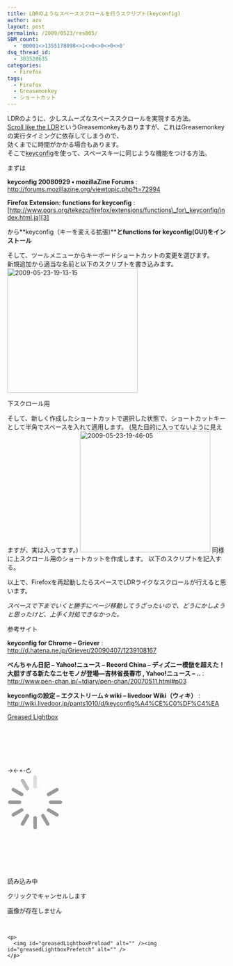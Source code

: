 ```yaml
---
title: LDRのようなスペーススクロールを行うスクリプト(keyconfig)
author: azu
layout: post
permalink: /2009/0523/res805/
SBM_count:
  - '00001<>1355178098<>1<>0<>0<>0<>0'
dsq_thread_id:
  - 303528635
categories:
  - Firefox
tags:
  - Firefox
  - Greasemonkey
  - ショートカット
---
```

LDRのように、少しスムーズなスペーススクロールを実現する方法。  
[Scroll like the LDR][1]というGreasemonkeyもありますが、これはGreasemonkeyの実行タイミングに依存してしまうので、  
効くまでに時間がかかる場合もあります。  
そこで[keyconfig][2]を使って、スペースキーに同じような機能をつける方法。

<!--more-->

まずは

**keyconfig 20080929 • mozillaZine Forums**
:   <http://forums.mozillazine.org/viewtopic.php?t=72994>

**Firefox Extension: functions for keyconfig**
:   [http://www.pqrs.org/tekezo/firefox/extensions/functions\_for\_keyconfig/index.html.ja][3]

から**keyconfig（キーを変える拡張)****とfunctions for keyconfig(GUI)をインストール**

そして、ツールメニューからキーボードショートカットの変更を選びます。  
新規追加から適当な名前と以下のスクリプトを書き込みます。  
[<img class="size-medium wp-image-808 alignnone" title="2009-05-23-19-13-15" src="https://efcl.info/wp-content/uploads/2009/05/2009-05-23-19-13-15-300x287.png" alt="2009-05-23-19-13-15" width="300" height="287" />][4]

下スクロール用

そして、新しく作成したショートカットで選択した状態で、ショートカットキーとして半角でスペースを入れて適用します。 (見た目的に入ってないように見えますが、実は入ってます。) [<img class="alignnone size-medium wp-image-811" title="2009-05-23-19-46-05" src="https://efcl.info/wp-content/uploads/2009/05/2009-05-23-19-46-05-300x279.png" alt="2009-05-23-19-46-05" width="300" height="279" />][5] 同様に上スクロール用のショートカットを作成します。 以下のスクリプトを記入する。 

以上で、Firefoxを再起動したらスペースでLDRライクなスクロールが行えると思います。

*スペースで下までいくと勝手にページ移動してうざったいので、どうにかしようと思ったけど、上手く対処できなかった。*

参考サイト

**keyconfig for Chrome &#8211; Griever**
:   <http://d.hatena.ne.jp/Griever/20090407/1239108167>

**ぺんちゃん日記 &#8211; Yahoo!ニュース &#8211; Record China &#8211; ディズニー模倣を超えた！大胆すぎる新たなニセモノが登場―吉林省長春市 , Yahoo!ニュース &#8211; ..**
:   <http://www.pen-chan.jp/~tdiary/pen-chan/20070511.html#p03>

**keyconfigの設定 &#8211; エクストリーム☆wiki &#8211; livedoor Wiki（ウィキ）**
:   <http://wiki.livedoor.jp/pants1010/d/keyconfig%A4%CE%C0%DF%C4%EA>

<div id="greasedLightboxOverlay">
  <div id="greasedLightbox">
    <img id="greasedLightboxImage" alt="" />
  </div>
</div>

<div id="greasedLightboxMenu">
  <a id="greasedLightboxTitleLink" href="http://shiftingpixel.com/lightbox/">Greased Lightbox</a></p> <p>
    &nbsp;
  </p>
  
  <p>
    &nbsp;
  </p>
  
  <p>
    &nbsp;
  </p>
  
  <div id="greasedLightboxButtons">
    <a id="greasedLightboxButtonRight" title="次の画像">→</a><a id="greasedLightboxButtonLeft" title="前の画像">←</a><a id="greasedLightboxButtonPlus" title="画像を拡大 (+)">+</a><a id="greasedLightboxButtonMinus" title="画像を縮小 (-)">-</a><a id="greasedLightboxButtonSlide" title="スライドショーを開始/停止">↻</a>
  </div>
</div>

<div id="greasedLightboxLoading">
  <img style="border: medium none;" src="data:image/gif,GIF89a%80%00%80%00%A2%00%00%FF%FF%FF%DD%DD%DD%BB%BB%BB%99%99%99%00%00%FF%00%00%00%00%00%00%00%00%00!%FF%0BNETSCAPE2.0%03%01%00%00%00!%F9%04%05%05%00%04%00%2C%02%00%02%00%7C%00%7C%00%00%03%FFH%BA%DC%FE0%CA%06*%988%EB%CD%BB_%96%F5%8Ddibax%AEl%AB%A5%A2%2B%CF.%5C%D1x%3E%DA%97%EE%FF%12%1EpHT%08%8B%C8G%60%190%1DI%83%E8%20%F9a2K%CF%8FTJ%E5X%AD%A4lg%BB%EDj%BE%D7%9D%0DJ%8E%9A3%E8%B4G%BCis%DF%93%B8%9CC%CF%D8%EFx%12zMsk%1E%7FS%81%18%83%850%87%7F%8Apz%8D)%8Fv%91%92q%1D%7D%12%88%98%99%9A%1B%9C%10%88%89%9Fy%93%A2%86%1A%9E%A7%8B%8C%2F%AB%18%A5%AE%A0_%AA%8E%AC%90%B5%B6%60%19%A3%0D%AD%BC%AF%A1(%B2%9D%BB%C3%C4h%BF%C7%A4%C9%CA%A8%A9A%CE%0E%B4%D1%BD%7B%10%C0%0A%C2%D8%D2%C5%DB%D5%0C%D7%DF%CB%B7%13%B9%C8%97x%02%EE%02%2B%B0%D47%13%DEln%1E%EF%EF'%F2%2B%F6Zd%3A%E8%1Bhb%9A%3Fv%F7%DAp%18%C8%90%84%C1%13%D0%C6%94%CB%C0%B0%E2%08f2%14%02%2Ce%8A%FFb%C5%86U%B4%B5(%B3%91%A3%C0%8F%20%CD%CD%E2%08h!%CA%94*%AD%B1l%99%EF%25%C1%98%0Bf%D2%1Ca%F3fL%9D%F8X%F4%D4g%0EhG%17C%F7%0D3%EA%23%A9%3B%5EL%818u%054%C9P%AA%2C%DF%D8%C4%FA%8F%CAK%AE%08%15Y%AC%15%F6%13%D1%A5%3Bq%AA%5D%CB%B6%AD%DB%B7p%E3%CA%9DK%B7%AE%DD%BBx%F3B4%DA%F5%1B_a%7F'%16%0D%0C%89%B0%E0h%86%13%F3%FD%A9%B8qV%95%8E%23%F7%85*%D9Me%B5%97%BB9f%1BY%AF%E7%CF%A0C%8B%1EM%BA%B4%E9%D3%A8S%AB%C6A%92r%D0Se1%C5~s8P%ED%24%26a%DF%1E2%13%EC%E4%1CUu%F7%06%12%D5wn%E0%C1%5D%0F%9FQ%1Cq%F2%83%3A1%3FO%F8Xzt%EA%C7%DB6%AFs%5D%EE%F4%95%D5%25%BEv%D1Z%7Cv%F0%BB%EB%05%CC%B8%DERz%99%BF%D5kd%11%91%C3y%F9%F3G%D4%2F%B1%DF~%FF%08%BC%F9%E9%F7_I%EDaW%12t%01%3EP%DE3%B3%B9g%DB%80%9A-%A8%20%84%8CAha%7C%90Q%A8!%85~a%B8!%87%CE5%18%8C%88%E4%80%88%16%89%25%26%C8%A0%8A%19%A2%98%93%8B%11%B2%D8!%8C1J%08%A0%89%9F%BC%97b%81%F8%C9x%A2%8F%F0%F1%D8%A3%8D%CA%E8%B8%23%91%2B%02)%9C%92%232y%24%92%C6%A55%E4x~%E0H%9B%95%04%60%89%A1%22%5B%06%09%E5%8D4%9Aa%A4%97RNY%26%97X%D6x%E6%3ANv%91%A6%9ATr%D7%26%15of%19%26%99q%E6(%A4%7Fs%929%E3Q%EE%7D%89%1Eiu%AAVhj%87%A2%96%E8i%8B%9A%D6%A8%A3%7B%AE%C6'%A0%AE%24%00%00!%F9%04%05%05%00%04%00%2C%0A%00%02%00W%000%00%00%03%FFH%BA%DC%FE0%BE%40%83%BC8%EB%3D%2B%E5%60(J%9E7%9E(WVi%EBv%EB%2B%BF%EB7%DFgm%E1%3C%A8%F7%23%81P%90%FA%A1%00H%40k8D%19G%C9%24%8A%C9%CC%D5N%D1%E8%89%DA%1C%3DCYi%90%2B%F4%5EEa%B1%88%DC%F5%9DAi%F5%9A-%FAn%E2%CA%14%9B%E8%8E%C1%E3.%7B!v%19x%2F%82*o%1A%86%87%88%1A%84%12xy%8Dd%89~%8B%803%7B%7C%19%90%10%928%8E%18%9E%0F%8C%A1t%9D%8A%91%99%3C%A2%24%AA%11%A6%AD%A8%17%A4%0C%B2%B3%B4%11%B6%0A%A0%40%0A%AE0%25%18%B8%3D%9B%B5%B0%0D%BE%BF%C0%BA%10%97%B1%AC%10%03%D4%03%81%CE%C2%C4%D2%0F%D5%D5K%D8G%DB%0D%DD%E4z%952%E2%E3%E4%E5c%5C3%E9%0C%EB%F2%EDm%E8Y%18%F2%F3se%3CZ%19%F9%FA%98%09%04%18P%E0%2F%82%EB%0C2C%C8N!%10%86%DD%1C%1E%84HMb%0F%8A%15-%F2%C0%A8%F1%13%22%C3%8E%0F%09%82%0C%99o%E4%C4%86%26IZK%A9!%01%00!%F9%04%05%05%00%04%00%2C%1F%00%02%00W%000%00%00%03%FFH%BA%DC%FEKH%01%AB%BD8%EB6%E7%FE%60%A8u%9Dh%9E%22%E9%A1l%5B%A9%92%2B%CF%04L%D1%F8i%E7%7C%B8%F7%A2%81p%C0%FA%9D%02%C8%40k8D%19E%C9%24%8A%C9%D4%C1%8EQ%A9%89%DA4%3DAYm%90%2B%F4%5E%A1a%E4%89%DC%05%7D5i%F1%98%9C%3A%83%E3K%B6%CF%BE%89%2B%F3tn%7Cpx.lD%1Fo%17~3%87%88%23%83%8B%8C%8Dz%1B%8A%15%93%94%95%19%97%0F~%7F4%87%96%91%98%859%A2%9C%A4%9E%A6%A7%9B%17%9D%0D%99%3C%A8%AF%AA%B1%AC%B3%B4%2F%B6%0B%9F%40%0B%BA%10%B0%0A%B2%40%8E%B5*%92%B8%C6%AE%C2%24%18%C5%BF%04%C1%0F%25%CAa.%00%DA%00%18%D4(%D1!%DB%DB%DD%812%CB%20%E2%E9%17%CD%2C%E7%1A%E9%F0%E4U8%D8%22%F0%F7%19%F39Q%26%F7%F8%D2%D2%FC%FD%03%D8C%E0%40%828%0C%C6C%C8C%A1%3A%86%09%1D%8E%83HC%E2D%8A3%2Cj%C3X%D1%14%22%C7%88%0A%3F%E6%08)r%A4%C0%92%05%17%A2L%B9%D1D%02%00!%F9%04%05%05%00%04%00%2C%3C%00%02%00B%00B%00%00%03%FEH4%3C%FA0%CAI%AB%9D%AD%DD%CD%7B%CD%99'%8E%16%A8%91hj2i%3B%AE%8E%2Bo%F0l%7F%EB%ADG%B5%2B%FC%82%DD%A3%97%02%02%85%8B%5C%D1x%DC%11I%CC%A6%EE)%8AJo%D4%8E%F5j%CBr%B6A%A1%F7%02F%26M%D0%ADy%5C)%AF%95Z7%92%3D%91%CF%E1%1Bp%F8%8D%8E%5B%CDCx%16v%7C%20~Q%80%81%7Ddj%89%0At%0Az%8E%8F%82u%8D%93%90%92%93%94!%8C%7F%9B%8A1%83%97.%01%A6%01%3B%84(%A7%A7%3A%A4%AB%AC%AC7%AF%22%B1%B6%AEL)%B6%BB%A9%5C%1E%BB%BC%A0%1B%C0%C1%C2%15%C4%C5%C6%12%C8%B7%CA%14%CC%B1%CE%13%D0%B2%D2%11%D4%AD%D6%D7%D8%A8%DA%10%DC%DE%CB%D0%E1%D3%C8%E4%CF%C4%E7%C7%CD%EA%EB%A6%ED%F0%F1%F2%F3%F4%F5%F6%F7%F8%F9%FA%FA%00%FD%FE%FF%00%03%024%26%B0%A0%C1%7F%A0%0E*4%B8i%A1%C3%81%93%1EJ%04%D0p%A2%C3%84%16%0F%12%CC(%03PA%02%00!%F9%04%05%05%00%04%00%2CN%00%0A%000%00W%00%00%03%ECH%BA%BC%F3%A3%C9I%2B%85%D0%EA%7Dq%E6%E0%E6%7Da)%8D%A4%A9%A2%A9Z%B2%91%BB%B2%B2%0B%D7%E6%8D%87p%BCs%BA%9F((%B4%10%8B%1D%14r%A8%5CV%8ENF%2F%9A%1CQ'%D3k%03z%E5%AA%04%60%81%91%B6%0B%87%9F%CD%9Ay%5D%C5%A8%D7%EC%B6%CF%04%AF%8F%1F%B2%BA%9D%AA%DF%3B%FB~H%80p%7C%83fQ%86%87%7F%89%60%85%8C%8E%86Z%89Z%0A%83%94%0B%80%97%0C%81%9A%95g%9D%A0%A1%A2%A3%A4%A5%A6%A7%A8%A9%AA*%01%AD%AE%AF%B0%B1%B05%B2%B5%B6%AF.%B7%BA%B6%AC%BB%BE%B8%26%BF%C2%01%BD%C3%BB%B9%C6%B7%B4%C9%B2%AB%CE%CF%D0%D1%D2%D3%D4%D52%00%D8%00%A5%D9%DC%A2%DC%DF%DA%9D%E0%DF%E2%E3%E4%94%E6%E3%E8%E9%E0Z%EC%ED%EE%EF%DD%F1%F2%D8%F4%F5%EB%F5%E1W%FA%FB%FC%F8%F9%D8%95K%17%8A%A0%B7s%A3%E6QH%00%00!%F9%04%05%05%00%04%00%2CN%00%1F%000%00W%00%00%03%E9H%BA%DC%FEn%C8%01%AB%BDmN%CC%3B%D1%A0'F%608%8Eez%8A%A9%BAb%AD%FBV%B1%3C%93%B5v%D3%B9%BE%E3%3D%CA%2F%13%94%0C%81%BD%231%A8D%B6%9A%8F%1C%14R%9B%F2L%D6%AB0%CB%EDz%BF%E0%B0xL.%9B%CF%5C%81z%CDn%BB%DB%B3%B7%7C%CE%5E%D1%EF%F3%13~%0F%1F%F1%FF%02z%80%7Bv%83tq%86oh%8B%8C%8D%8E%8F%90%91%92%93%0A%01%96%01f%97%9Ac%9A%9D%98%60%9E%9D%A0%A1%A2%5D%A4%A1%A6%A7%9E%5C%AA%AB%AC%AD%9B%AF%B0%96%B2%B3%A9%B3%9FY%B8%B9%10%00%BE%00%2F%B8%15%BF%BF%C1%B0%BD%C4%C5%C6%A7%C8%C9%C07%CC%0F%CE%CA%D0%A5%D2%D3%CF%3B%B1%C3%D8b%D8%BE%DE%DDa%DF%D9_%DFc%E7%E3%E2%EA%D3%E1%EB%E6%EF%5E%E4%EE%CE%E8%F1%5D%E9%EC%F5%FA%FB%60%F9%FE%ED%E8%11%23%D3%CF%1E%B8)%09%00%00!%F9%04%05%05%00%04%00%2C%3C%00%3C%00B%00B%00%00%03%F9H%BA%DC%FEP%8DI%AB%BD6%EA%1D%B1%FF%15'r%60%F9%8D%E8c%AEY%EAJl%FC%BE%B1%3C%BB%B5y%CF%F9%B9%FF%C0%A0pH%2C%1A%8F%C8%A4r%C9l%3A%9F%D0%A8tJ%10X%05%D4%D7u%9B%1Dm%BF%D8%AE%06%FC%15G%C8%60%B3%03MV3%D8mw%15%5E%96%CF%E9W%FB%1D%1Fv%F3%F3v%7FVz%82F%01%87%017%7FD%88%88%8AxC%8D%8D%3Bt%91%92%87%40l%96%97%89%99u%11%00%A1%00%1C%9C%98A%5C%1A%A2%A2%A4%A5O%AA%AA%1B%A5%A6L%AF%AB%B1%ADM%B5%A1%AC%B8K%BA%A3%BC%97%B9%BA%23%B2%B4%C4%22%C6%BE%C8%C9%BDH%BF(%B2%9D%CF%CC%CD%9CJ%D0%D1%CAG%D9%DA%D7%D4%B5%2F%DBE%DD%DE%C2%DC%D5%E6%92%E8%E1%E2%E3B%E5)%EFA%F1%F2%DFD%F5%EA%8E%E4%E9.%E7%FC%EDvLb%F7J%8F%83%7Cv%10%CAQ%E8%86%A1%1A%87%0F%0B%1A%7C%00kb%83%04%00!%F9%04%05%05%00%04%00%2C%1F%00N%00W%000%00%00%03%FFH%BA%DC%FE0%CA7%EA%988%EB%CD%89%FD%5D(%8E%CDg%5Ed%AAJ%A7%B9%BE%B0%D7%BAq%1D%CE%AD%ADkx%BE%FF%90%DE%09Ht%08i%C5%E4%11%94%2C.-M%E5%13%15%05N5%80%2C%E0'%E8%0AFO%8CV%AB%F3z%C1%C7%C9x%5C3%9BIB%F5%3A%DBvwU8%C9%9C%1C%B3%9F%F1H%10%7Bt%13%01%86%01%18~w%2BL%11%83%5B%85%87%86%89%8AQ%8F%90%11%92%92%13%8A%8BE%8F%18%9A%87%94~I%97%A1%A2%88%9C%9D%9F%83%19%A9%AA%AB%A5%40%A0%AF%A9%1A%AC%3F%B5%A8%A2%B8%95%3B%BB%BC%9A%1B%B95%A7%1A%B0%C4%C50%C1%C2%9B%CA%B3%CC%CD%91%BD%D0%D1%2B%D3%D4%C3%1C%CB)%D9%DA%CF%DC%BF*%DF%12%C9%1D%DD%22%E5%E6%B7!%E9%1C%C7%1D%E7%E8%EFX%AE%22%F3%F4%D7%1D%F7%F8%ED%22%E3B%F4%0B%91O%9F%1BokR%144%E8%89%04%1B%85%FFF%BC%A9%E2l%14%C5(%0B%2F%FE%C8%A8Q%13%07%C7%8E5%3E%82%84!r%E4%8Bj%26%89%84K%A9%20%01%00!%F9%04%05%05%00%04%00%2C%0A%00N%00W%000%00%00%03%FFH%BA%DC%0E%10%B8I%AB%BD8%B7%C8%B5%FF%E0%C7%8DRh%9E!9%A2lK%A9%A4%2B%B7%B0%3A%DF%60m%E3%3C%A6%C7%BD%E0%E4%B7%12%1A%17%C4%CEq%99%8C%2C%8FM%C8%13%DA%9CR%89%A7%806%20%1Cx%07%99dv%AB%ED%7D%BF%3E%1D%8AL%C6%9D%CF%97Z%8B%BDu%BF%BDi%25%8B%5E%BF%DD%D1qN.%7Ce%17%02%87%02%18%7FxV%04%84%5C%86%88%87%8A%8BV%8F%90%15%92%92%17%8B%8CK%8F%18%9A%88%94%7FO%97%A1%A2%89%9C%9D%9F%84%19%A9%AA%AB%A5F%A0%AF%A9%1A%ACB%B5%A8%A2%B8%95A%BB%BC%9A%1E%B98%A7%1A%B0%C4%C53%C1%C2%9B%CA%B3%CC%CD%91%BD%D0%D1%83%AE%1F%C9%1F%CB%7B%D9%DA%B7%20%DDc%7C!%DB%DC%BF%DE%E5%E6%E1%E2%E9%26%C7%20%E7%E8%EF%20%D3%C8%ED%EE%D7%F6%EB%26%F3%FAo%D6%F4cW%CDD%3D~mP%FC%03%E8I%60!%85%F9%0C%02jDm%18E%2B%0B%2F%0A%C9%A8%B1%12%07%C7%8E8%3E%82%9C!r%A4%8C%82%26%8D%3C%E3%91%00%00!%F9%04%05%05%00%04%00%2C%02%00%3C%00B%00B%00%00%03%F5H%04%DC%FE%F0%A9I%AB%BD%98%C6%CD%5D%FE%E0%D5%8D%5Ch%82d*%9D%AC%A5%BE%40%2BO%B0%3A%DF%F5x%EF%F9%B6%FF%C0%A0pH%2C%1A%8F%C8%A4r%C9l%3A%9F%D0%A8tJ%3D%05%AE%81%AA%0C%CB%D5%9A%B8%E0%AC7%13%06%8F%2F%E5%F0%99%92.%AF%09m%F7%3A%AE%3E%D3%CD%F6%3B%F6%AD%DF%E7%FB%7C%80%81w%3B%02%86%02Fz%85%87%86Et%3F%8C%8CDmA%91%87%8Ex%40%96%97%98WC%9B%8D%20%03%A3%03R%A0%88%A2%A4%A3P%A7%A8%19%AA%AAO%A7!%B0%A4N%AD%B4%B5%A5M%B3%B9%B5%BC%A0'%BA%BBK%BD%BE%B0L%C6%C7%B1J%B8%C2%BA%C5%C1%2C%C3%CD%CA%CB%B6I%D6%D7%ABH%DA%DB%C4F%DE%A9%BFG%E2%E3%C8%E1%E6%1F%D4%E9%9B%3B%ECE%D27%F0D%F23%F4%F5%91%40%F8%F9%A1%3F%FCo%26%00%0CH%60%60%40%83o%10%AEQx%86aCt%0410K%00%00!%F9%04%05%05%00%04%00%2C%02%00%1F%000%00W%00%00%03%E7H%BA%0C%0E%2C%CAIk%7B%CE%EAM%B1%E7%E0%E6%8Da)%8D%A8%A9%A2%A9Z%B2%AD%CB%C1%B1%AC%D1%A4%7D%E3%98.%F2%0F%DF%0E%08%11v%88E%E3%04%A9%AC%00%9B%16%1C4%0A%9B%0E%7B%D6_%26%CB%EDz%BF%E0%B0xL.%9B%CF%A1%80z%CDn%BB%DB%B6%B7%7C%CEv%D1%EFs%15~%0F7%F1%FF%01z%80%7Bv%83tq%86oh%8B%8C%8D%8E%8F%90%91%92%93h%02%96%02f%97%9Ac%9A%9D%98%60%9E%9D_%A1%9E%5D%A4%A1Y%A7%A8V%AA%A5S%AD%A2%AF%B0%97%A9%B3%96%AC%B6%9F%B2%B3%5C%B62%03%C0%03%16%BC.%C1%C1%15%AD6%C6%C6%14%A7%3E%CB%C7%CD%B1%3A%D0%D1%D2%B7B%D5%C0b%DA%C2a%DD%DE%60%DD%DC%E3%DF%DA%E4%D5c%E5%E2%E7%E6%ED%EC%E9%EE%F1%F0%D0%E8%F5%F6%CB%F8%CC%F2%F7%F4%F9%FA%DB%D4%CD%D3wf%9F%86%04%00!%F9%04%09%05%00%04%00%2C%02%00%02%00%7C%00%7C%00%00%03%FFH%BA%DC%FE0%CAI%AB%BD8%EB%CD%BB%FF%60(%8Edi%9Eh%AA%AEl%EB%BEp%2C%CFt%0A%DC%40%AD%938%BE%FF%9E%5E%0FH%CC%08%7D%C5%24%E5%88T%3A%1D%CC%E6sJ%88%E6%A8X%2B%96%AA%DDN%BB%5E%A5%F5%1AN%82%CB%C41%DA%1C%5D%B3%99%EEt%3B%0E%3C%D3i%EA%BB%CE%AE%8F%E5%FB3%7C%80%12%01%85%01!%82%83%0E%86%86%20%89%8A%0B%8C%92%1Fs%90%10%92%98%1D%95%96%8B%98%99%1BG%9C%11%9E%9E%1CC%A2%A3%A4%9F%A8%26%AA%A5%AC%AD%AE%93%B0%24%B2%B3%B4%23%B6%8C%B8%B5%BA%85%BC%22%BE%BF%C0!%C2%C4%C1%B6%C7%B9%AE%CA%CB%A4%CD%BD%B7%D0%CE%87%D3%D6%D7%D8%D9%DA%DB%DC%DD%DE%DF%E0%E1%C0%02%E4%E5%E6%E7%E8%E7%DC%E9%EC%ED%E6%DA%EE%F1%ED%D9%F2%F5%EA%D8%F6%F9%02%F4%FA%F5%F0%FD%EE%D6%01L'%AE%A0%C1%83%08%13*%5C%C8%B0%A1%C3%87h%06H%1C%00q%C1%C4%8B%10%2Fj%A4%D8pP%A3F%86%1E7*%0C%E9%11!%C9%92%07O%8A4%A8%F2%23%CB%96%13M%C2%94%98r%26%C7%970%13%CE%5C%98%93%E7I%87%24%2B%AE%ACH%00%23%D1%A3H%93*%5D%CA%B4%A9%D3%A7P%A3J%9DJ%B5%AA%D5%ABX%B3j%DD%CA%B5%AB%D7%AF%60%C3%16I%00%00%3B" alt="" /></p> <p>
    &nbsp;
  </p>
  
  <p>
    &nbsp;
  </p>
  
  <p>
    &nbsp;
  </p>
  
  <p id="greasedLightboxLoadingText">
    読み込み中
  </p>
  
  <p id="greasedLightboxLoadingHelp">
    クリックでキャンセルします
  </p>
</div>

<div id="greasedLightboxError">
  <p id="greasedLightboxErrorMessage">
    画像が存在しません
  </p>
  
  <p id="greasedLightboxErrorContext">
    <p>
      &nbsp;
    </p></div> 
    
    <p>
      <img id="greasedLightboxPreload" alt="" /><img id="greasedLightboxPrefetch" alt="" />
    </p>

 [1]: http://d.hatena.ne.jp/nagaton/20060831/1156993415
 [2]: http://forums.mozillazine.org/viewtopic.php?t=72994
 [3]: http://www.pqrs.org/tekezo/firefox/extensions/functions_for_keyconfig/index.html.ja
 [4]: https://efcl.info/wp-content/uploads/2009/05/2009-05-23-19-13-15.png
 [5]: https://efcl.info/wp-content/uploads/2009/05/2009-05-23-19-46-05.png
